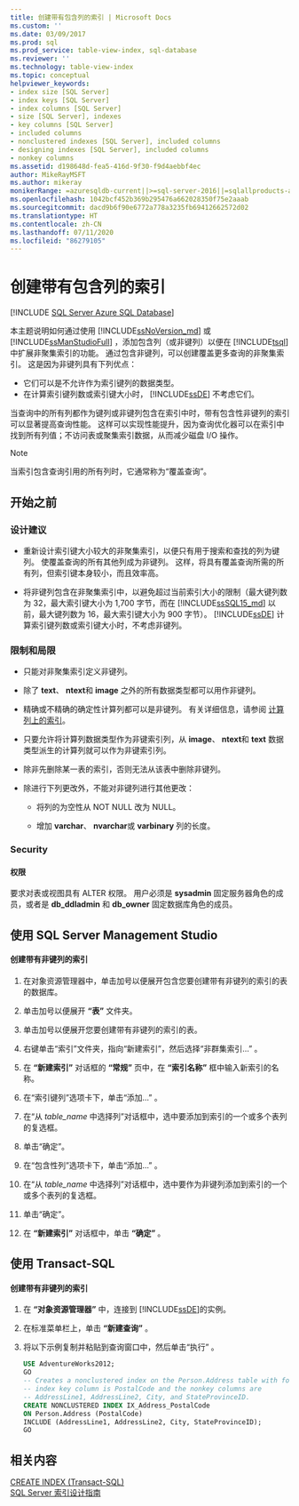 ```yaml
---
title: 创建带有包含列的索引 | Microsoft Docs
ms.custom: ''
ms.date: 03/09/2017
ms.prod: sql
ms.prod_service: table-view-index, sql-database
ms.reviewer: ''
ms.technology: table-view-index
ms.topic: conceptual
helpviewer_keywords:
- index size [SQL Server]
- index keys [SQL Server]
- index columns [SQL Server]
- size [SQL Server], indexes
- key columns [SQL Server]
- included columns
- nonclustered indexes [SQL Server], included columns
- designing indexes [SQL Server], included columns
- nonkey columns
ms.assetid: d198648d-fea5-416d-9f30-f9d4aebbf4ec
author: MikeRayMSFT
ms.author: mikeray
monikerRange: =azuresqldb-current||>=sql-server-2016||=sqlallproducts-allversions||>=sql-server-linux-2017||=azuresqldb-mi-current
ms.openlocfilehash: 1042bcf452b369b295476a662028350f75e2aaab
ms.sourcegitcommit: dacd9b6f90e6772a778a3235fb69412662572d02
ms.translationtype: HT
ms.contentlocale: zh-CN
ms.lasthandoff: 07/11/2020
ms.locfileid: "86279105"
---
```

# <a name="create-indexes-with-included-columns"></a>创建带有包含列的索引
[!INCLUDE [SQL Server Azure SQL Database](../../includes/applies-to-version/sql-asdb.md)]

  本主题说明如何通过使用 [!INCLUDE[ssNoVersion_md](../../includes/ssnoversion-md.md)] 或 [!INCLUDE[ssManStudioFull](../../includes/ssmanstudiofull-md.md)] ，添加包含列（或非键列）以便在 [!INCLUDE[tsql](../../includes/tsql-md.md)]中扩展非聚集索引的功能。 通过包含非键列，可以创建覆盖更多查询的非聚集索引。 这是因为非键列具有下列优点：  
  
-   它们可以是不允许作为索引键列的数据类型。  
-   在计算索引键列数或索引键大小时， [!INCLUDE[ssDE](../../includes/ssde-md.md)] 不考虑它们。  
  
 当查询中的所有列都作为键列或非键列包含在索引中时，带有包含性非键列的索引可以显著提高查询性能。 这样可以实现性能提升，因为查询优化器可以在索引中找到所有列值；不访问表或聚集索引数据，从而减少磁盘 I/O 操作。  
  
> [!NOTE]  
> 当索引包含查询引用的所有列时，它通常称为“覆盖查询”。  
   
##  <a name="before-you-begin"></a><a name="BeforeYouBegin"></a> 开始之前  
  
###  <a name="design-recommendations"></a><a name="DesignRecs"></a> 设计建议  
  
-   重新设计索引键大小较大的非聚集索引，以便只有用于搜索和查找的列为键列。 使覆盖查询的所有其他列成为非键列。 这样，将具有覆盖查询所需的所有列，但索引键本身较小，而且效率高。  
  
-   将非键列包含在非聚集索引中，以避免超过当前索引大小的限制（最大键列数为 32，最大索引键大小为 1,700 字节，而在 [!INCLUDE[ssSQL15_md](../../includes/sssql15-md.md)] 以前，最大键列数为 16，最大索引键大小为 900 字节）。 [!INCLUDE[ssDE](../../includes/ssde-md.md)] 计算索引键列数或索引键大小时，不考虑非键列。  
  
###  <a name="limitations-and-restrictions"></a><a name="Restrictions"></a> 限制和局限  
  
-   只能对非聚集索引定义非键列。  
  
-   除了 **text**、 **ntext**和 **image** 之外的所有数据类型都可以用作非键列。  
  
-   精确或不精确的确定性计算列都可以是非键列。 有关详细信息，请参阅 [计算列上的索引](../../relational-databases/indexes/indexes-on-computed-columns.md)。  
  
-   只要允许将计算列数据类型作为非键索引列，从 **image**、 **ntext**和 **text** 数据类型派生的计算列就可以作为非键索引列。  
  
-   除非先删除某一表的索引，否则无法从该表中删除非键列。  
  
-   除进行下列更改外，不能对非键列进行其他更改：  
  
    -   将列的为空性从 NOT NULL 改为 NULL。  
  
    -   增加 **varchar**、 **nvarchar**或 **varbinary** 列的长度。  
  
###  <a name="security"></a><a name="Security"></a> Security  
  
####  <a name="permissions"></a><a name="Permissions"></a> 权限  
 要求对表或视图具有 ALTER 权限。 用户必须是 **sysadmin** 固定服务器角色的成员，或者是 **db_ddladmin** 和 **db_owner** 固定数据库角色的成员。  
  
##  <a name="using-sql-server-management-studio"></a><a name="SSMSProcedure"></a> 使用 SQL Server Management Studio  
  
#### <a name="to-create-an-index-with-nonkey-columns"></a>创建带有非键列的索引  
  
1.  在对象资源管理器中，单击加号以便展开包含您要创建带有非键列的索引的表的数据库。  
  
2.  单击加号以便展开 **“表”** 文件夹。  
  
3.  单击加号以便展开您要创建带有非键列的索引的表。  
  
4.  右键单击“索引”文件夹，指向“新建索引”，然后选择“非群集索引…”  。  
  
5.  在 **“新建索引”** 对话框的 **“常规”** 页中，在 **“索引名称”** 框中输入新索引的名称。  
  
6.  在“索引键列”选项卡下，单击“添加…” 。  
  
7.  在“从 _table\_name_ 中选择列”对话框中，选中要添加到索引的一个或多个表列的复选框。  
  
8.  单击“确定”。  
  
9. 在“包含性列”选项卡下，单击“添加…” 。  
  
10. 在“从 _table\_name_ 中选择列”对话框中，选中要作为非键列添加到索引的一个或多个表列的复选框。  
  
11. 单击“确定”。  
  
12. 在 **“新建索引”** 对话框中，单击 **“确定”** 。  
  
##  <a name="using-transact-sql"></a><a name="TsqlProcedure"></a> 使用 Transact-SQL  
  
#### <a name="to-create-an-index-with-nonkey-columns"></a>创建带有非键列的索引  
  
1.  在 **“对象资源管理器”** 中，连接到 [!INCLUDE[ssDE](../../includes/ssde-md.md)]的实例。  
  
2.  在标准菜单栏上，单击 **“新建查询”** 。  
  
3.  将以下示例复制并粘贴到查询窗口中，然后单击“执行” 。  
  
    ```sql  
    USE AdventureWorks2012;  
    GO  
    -- Creates a nonclustered index on the Person.Address table with four included (nonkey) columns.   
    -- index key column is PostalCode and the nonkey columns are  
    -- AddressLine1, AddressLine2, City, and StateProvinceID.  
    CREATE NONCLUSTERED INDEX IX_Address_PostalCode  
    ON Person.Address (PostalCode)  
    INCLUDE (AddressLine1, AddressLine2, City, StateProvinceID);  
    GO  
    ```  

## <a name="related-content"></a>相关内容  
[CREATE INDEX (Transact-SQL)](../../t-sql/statements/create-index-transact-sql.md)    
[SQL Server 索引设计指南](../../relational-databases/sql-server-index-design-guide.md)   
